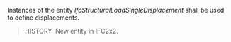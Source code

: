﻿Instances of the entity _IfcStructuralLoadSingleDisplacement_ shall be used to define displacements.

> HISTORY&nbsp; New entity in IFC2x2.
